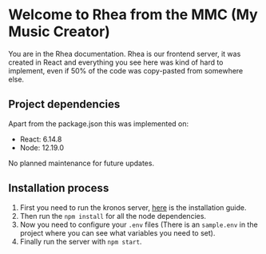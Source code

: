 # Welcome to Rhea from the MMC (My Music Creator)

You are in the Rhea documentation. Rhea is our frontend server, it was created in React and everything you see here was kind of hard to implement, even if 50% of the code was copy-pasted from somewhere else.

## Project dependencies 
Apart from the package.json this was implemented on:
  * React: 6.14.8
  * Node: 12.19.0

No planned maintenance for future updates.

## Installation process

1. First you need to run the kronos server, [here](https://github.com/fernando-vh/Kronos#installation-process) is the installation guide.
2. Then run the `npm install` for all the node dependencies.
3. Now you need to configure your `.env` files (There is an `sample.env` in the project where you can see what variables you need to set).
4. Finally run the server with `npm start`.

